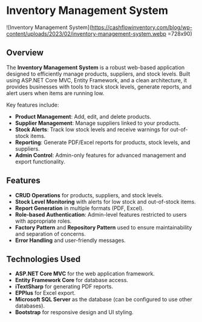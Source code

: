 # Inventory Management System

![Inventory Management System](https://cashflowinventory.com/blog/wp-content/uploads/2023/02/inventory-management-system.webp =728x90)

## Overview

The **Inventory Management System** is a robust web-based application designed to efficiently manage products, suppliers, and stock levels. Built using ASP.NET Core MVC, Entity Framework, and a clean architecture, it provides businesses with tools to track stock levels, generate reports, and alert users when items are running low.

Key features include:

- **Product Management**: Add, edit, and delete products.
- **Supplier Management**: Manage suppliers linked to your products.
- **Stock Alerts**: Track low stock levels and receive warnings for out-of-stock items.
- **Reporting**: Generate PDF/Excel reports for products, stock levels, and suppliers.
- **Admin Control**: Admin-only features for advanced management and export functionality.
  
## Features

- **CRUD Operations** for products, suppliers, and stock levels.
- **Stock Level Monitoring** with alerts for low stock and out-of-stock items.
- **Report Generation** in multiple formats (PDF, Excel).
- **Role-based Authentication**: Admin-level features restricted to users with appropriate roles.
- **Factory Pattern** and **Repository Pattern** used to ensure maintainability and separation of concerns.
- **Error Handling** and user-friendly messages.
  
## Technologies Used

- **ASP.NET Core MVC** for the web application framework.
- **Entity Framework Core** for database access.
- **iTextSharp** for generating PDF reports.
- **EPPlus** for Excel export.
- **Microsoft SQL Server** as the database (can be configured to use other databases).
- **Bootstrap** for responsive design and UI styling.
